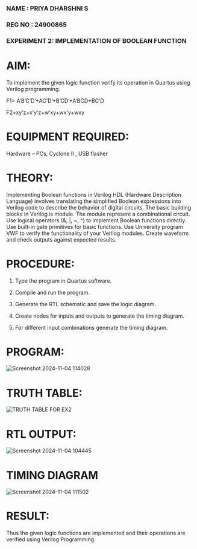 ### NAME : PRIYA DHARSHNI S
### REG NO : 24900865
### EXPERIMENT 2:  IMPLEMENTATION OF BOOLEAN FUNCTION 

# AIM:

To implement the given logic function verify its operation in Quartus using Verilog programming.

F1= A’B’C’D’+AC’D’+B’CD’+A’BCD+BC’D 

F2=xy’z+x’y’z+w’xy+wx’y+wxy



# EQUIPMENT REQUIRED:

Hardware – PCs, Cyclone II , USB flasher



# THEORY:
Implementing Boolean functions in Verilog HDL (Hardware Description Language) involves translating the simplified Boolean expressions into Verilog code to describe the behavior of digital circuits. The basic building blocks in Verilog is module. The module represent a combinational circuit. Use logical operators (&, |, ~, ^) to implement Boolean functions directly. Use built-in gate primitives for basic functions. Use University program VWF to verify the functionality of your Verilog modules. Create waveform and check outputs against expected results.



# PROCEDURE:

1.	Type the program in Quartus software.

2.	Compile and run the program.

3.	Generate the RTL schematic and save the logic diagram.

4.	Create nodes for inputs and outputs to generate the timing diagram.

5.	For different input combinations generate the timing diagram.



# PROGRAM:
![Screenshot 2024-11-04 114028](https://github.com/user-attachments/assets/ccd645b6-8116-4c0f-ae3e-180b3b9f250b)

# TRUTH TABLE:
![TRUTH TABLE FOR EX2](https://github.com/user-attachments/assets/afc3a642-9382-4700-8677-6e9486d40c60)

# RTL OUTPUT:
![Screenshot 2024-11-04 104445](https://github.com/user-attachments/assets/fb8f8f27-bab6-4903-9c96-88555b0795b5)

# TIMING DIAGRAM
![Screenshot 2024-11-04 111502](https://github.com/user-attachments/assets/5dc0c101-fff4-47dd-9aab-d2baf401b546)


# RESULT:

Thus the given logic functions are implemented and their operations are verified using Verilog Programming.
